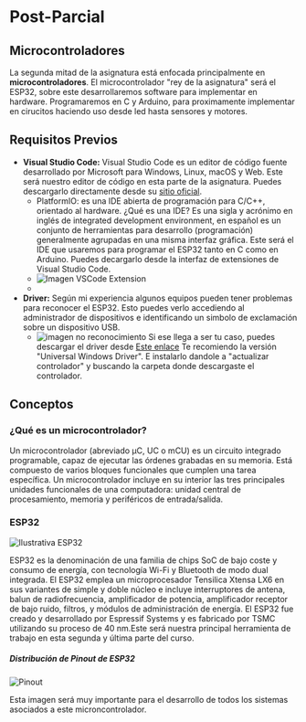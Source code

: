# Post-Parcial 

## Microcontroladores



La segunda mitad de la asignatura está enfocada principalmente en **microcontroladores**. El microcontrolador "rey de la asignatura" será el ESP32, sobre este desarrollaremos software para implementar en hardware. Programaremos en C y Arduino, para proximamente implementar en cirucitos haciendo uso desde led hasta sensores y motores. 

## Requisitos Previos

- **Visual Studio Code:** Visual Studio Code es un editor de código fuente desarrollado por Microsoft para Windows, Linux, macOS y Web. Este será nuestro editor de código en esta parte de la asignatura. Puedes descargarlo directamente desde su [sitio oficial](https://code.visualstudio.com/download).
    - PlatformIO: es una IDE abierta de programación para C/C++, orientado al hardware. ¿Qué es una IDE? Es una sigla y acrónimo en inglés de integrated development environment, en español es un conjunto de herramientas para desarrollo (programación) generalmente agrupadas en una misma interfaz gráfica. Este será el IDE que usaremos para programar el ESP32 tanto en C como en Arduino. Puedes decargarlo desde la interfaz de extensiones de Visual Studio Code. 
    - ![Imagen VSCode Extension](https://i.ytimg.com/vi/JG-2fLCjy6s/maxresdefault.jpg?sqp=-oaymwEmCIAKENAF8quKqQMa8AEB-AH-CYAC0AWKAgwIABABGGUgZShlMA8=&rs=AOn4CLBKRnc_vetOtNj1sgzrLO4ieTOnSA)
    - 
- **Driver:** Según mi experiencia algunos equipos pueden tener problemas para reconocer el ESP32. Esto puedes verlo accediendo al administrador de dispositivos e identificando un simbolo de exclamación sobre un dispositivo USB.
  - ![imagen no reconocimiento](https://images.imyfone.com/imyfonees/assets/article/recover-pc-data/update-usb-drive.jpg)
Si ese llega a ser tu caso, puedes descargar el driver desde [Este enlace](https://www.silabs.com/developers/usb-to-uart-bridge-vcp-drivers?tab=downloads) Te recomiendo la versión "Universal Windows Driver". E instalarlo dandole a "actualizar controlador" y buscando la carpeta donde descargaste el controlador.

## Conceptos 

### ¿Qué es un microcontrolador?

Un microcontrolador (abreviado µC, UC o mCU) es un circuito integrado programable, capaz de ejecutar las órdenes grabadas en su memoria. Está compuesto de varios bloques funcionales que cumplen una tarea específica. Un microcontrolador incluye en su interior las tres principales unidades funcionales de una computadora: unidad central de procesamiento, memoria y periféricos de entrada/salida.


### ESP32

![Ilustrativa ESP32](https://www.electronicajapon.com/catalog/images/ESP32.png)

ESP32 es la denominación de una familia de chips SoC de bajo coste y consumo de energía, con tecnología Wi-Fi y Bluetooth de modo dual integrada. El ESP32 emplea un microprocesador Tensilica Xtensa LX6 en sus variantes de simple y doble núcleo e incluye interruptores de antena, balun de radiofrecuencia, amplificador de potencia, amplificador receptor de bajo ruido, filtros, y módulos de administración de energía. El ESP32 fue creado y desarrollado por Espressif Systems y es fabricado por TSMC utilizando su proceso de 40 nm.Este será nuestra principal herramienta de trabajo en esta segunda y última parte del curso.

##### Distribución de Pinout de ESP32
![Pinout](https://docs.espressif.com/projects/esp-idf/en/stable/esp32/_images/esp32-devkitC-v4-pinout.png)

Esta imagen será muy importante para el desarrollo de todos los sistemas asociados a este microncontrolador. 
